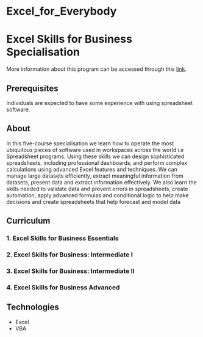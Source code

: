 # Excel_for_Everybody
# Excel Skills for Business Specialisation
 More information about this program can be accessed through this  [link](https://www.coursera.org/specializations/excel).
 
## Prerequisites
Individuals are expected to have some experience with using spreadsheet software.

## About
In this five-course specialisation we learn how to operate the most ubiquitous pieces of software used in workspaces across the world i.e Spreadsheet programs. Using these skills we can design sophisticated spreadsheets, including professional dashboards, and perform complex calculations using advanced Excel features and techniques. We can manage large datasets efficiently, extract meaningful information from datasets, present data and extract information effectively. We also learn the skills needed to validate data and prevent errors in spreadsheets, create automation, apply advanced formulas and conditional logic to help make decisions and create spreadsheets that help forecast and model data

## Curriculum

###  1. Excel Skills for Business Essentials

### 2. Excel Skills for Business: Intermediate I

### 3. Excel Skills for Business: Intermediate II

### 4. Excel Skills for Business Advanced

## Technologies

- Excel
- VBA

